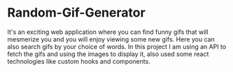 # Random-Gif-Generator
It's an exciting web application where you can find funny gifs that will mesmerize you and you will enjoy viewing some new gifs. Here you can also search gifs by your choice of words. In this project I am using an API to fetch the gifs and using the images to display it, also used some react technologies like custom hooks and components.
